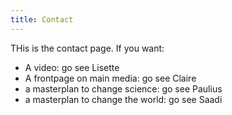 ```yaml
---
title: Contact
---
```

THis is the contact page. If you want:

- A video: go see Lisette
- A frontpage on main media: go see Claire
- a masterplan to change science: go see Paulius
- a masterplan to change the world: go see Saadi
